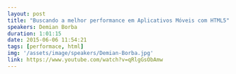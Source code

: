```yaml
---
layout: post
title: "Buscando a melhor performance em Aplicativos Móveis com HTML5"
speakers: Demian Borba
duration: 1:01:15
date: 2015-06-06 11:54:21
tags: [performace, html]
img: '/assets/image/speakers/Demian-Borba.jpg'
link: https://www.youtube.com/watch?v=qRlgGsObAmw
---
```

